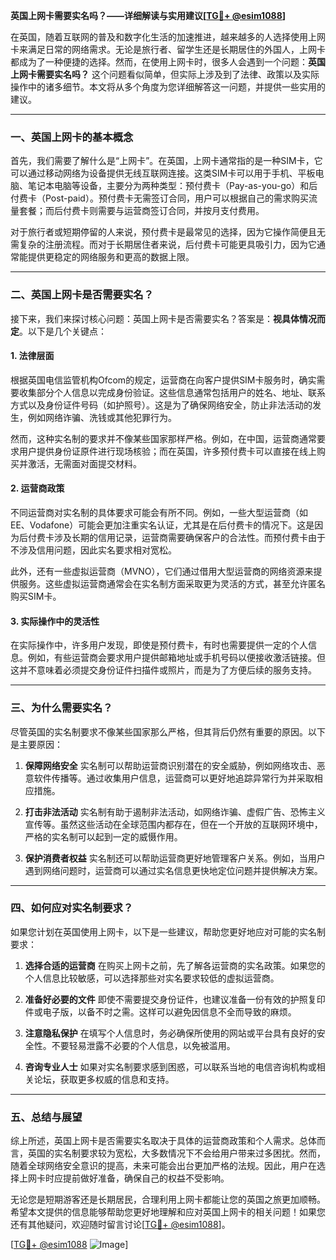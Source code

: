 **英国上网卡需要实名吗？——详细解读与实用建议[[TG💪+ @esim1088](https://t.me/s/esim1088)]**

在英国，随着互联网的普及和数字化生活的加速推进，越来越多的人选择使用上网卡来满足日常的网络需求。无论是旅行者、留学生还是长期居住的外国人，上网卡都成为了一种便捷的选择。然而，在使用上网卡时，很多人会遇到一个问题：**英国上网卡需要实名吗？** 这个问题看似简单，但实际上涉及到了法律、政策以及实际操作中的诸多细节。本文将从多个角度为您详细解答这一问题，并提供一些实用的建议。

---

### 一、英国上网卡的基本概念

首先，我们需要了解什么是“上网卡”。在英国，上网卡通常指的是一种SIM卡，它可以通过移动网络为设备提供无线互联网连接。这类SIM卡可以用于手机、平板电脑、笔记本电脑等设备，主要分为两种类型：预付费卡（Pay-as-you-go）和后付费卡（Post-paid）。预付费卡无需签订合同，用户可以根据自己的需求购买流量套餐；而后付费卡则需要与运营商签订合同，并按月支付费用。

对于旅行者或短期停留的人来说，预付费卡是最常见的选择，因为它操作简便且无需复杂的注册流程。而对于长期居住者来说，后付费卡可能更具吸引力，因为它通常能提供更稳定的网络服务和更高的数据上限。

---

### 二、英国上网卡是否需要实名？

接下来，我们来探讨核心问题：英国上网卡是否需要实名？答案是：**视具体情况而定**。以下是几个关键点：

#### 1. **法律层面**
根据英国电信监管机构Ofcom的规定，运营商在向客户提供SIM卡服务时，确实需要收集部分个人信息以完成身份验证。这些信息通常包括用户的姓名、地址、联系方式以及身份证件号码（如护照号）。这是为了确保网络安全，防止非法活动的发生，例如网络诈骗、洗钱或其他犯罪行为。

然而，这种实名制的要求并不像某些国家那样严格。例如，在中国，运营商通常要求用户提供身份证原件进行现场核验；而在英国，许多预付费卡可以直接在线上购买并激活，无需面对面提交材料。

#### 2. **运营商政策**
不同运营商对实名制的具体要求可能会有所不同。例如，一些大型运营商（如EE、Vodafone）可能会更加注重实名认证，尤其是在后付费卡的情况下。这是因为后付费卡涉及长期的信用记录，运营商需要确保客户的合法性。而预付费卡由于不涉及信用问题，因此实名要求相对宽松。

此外，还有一些虚拟运营商（MVNO），它们通过借用大型运营商的网络资源来提供服务。这些虚拟运营商通常会在实名制方面采取更为灵活的方式，甚至允许匿名购买SIM卡。

#### 3. **实际操作中的灵活性**
在实际操作中，许多用户发现，即使是预付费卡，有时也需要提供一定的个人信息。例如，有些运营商会要求用户提供邮箱地址或手机号码以便接收激活链接。但这并不意味着必须提交身份证件扫描件或照片，而是为了方便后续的服务支持。

---

### 三、为什么需要实名？

尽管英国的实名制要求不像某些国家那么严格，但其背后仍然有重要的原因。以下是主要原因：

1. **保障网络安全**
   实名制可以帮助运营商识别潜在的安全威胁，例如网络攻击、恶意软件传播等。通过收集用户信息，运营商可以更好地追踪异常行为并采取相应措施。

2. **打击非法活动**
   实名制有助于遏制非法活动，如网络诈骗、虚假广告、恐怖主义宣传等。虽然这些活动在全球范围内都存在，但在一个开放的互联网环境中，严格的实名制可以起到一定的威慑作用。

3. **保护消费者权益**
   实名制还可以帮助运营商更好地管理客户关系。例如，当用户遇到网络问题时，运营商可以通过实名信息更快地定位问题并提供解决方案。

---

### 四、如何应对实名制要求？

如果您计划在英国使用上网卡，以下是一些建议，帮助您更好地应对可能的实名制要求：

1. **选择合适的运营商**
   在购买上网卡之前，先了解各运营商的实名政策。如果您的个人信息比较敏感，可以选择那些对实名要求较低的虚拟运营商。

2. **准备好必要的文件**
   即使不需要提交身份证件，也建议准备一份有效的护照复印件或电子版，以备不时之需。这样可以避免因信息不全而导致的麻烦。

3. **注意隐私保护**
   在填写个人信息时，务必确保所使用的网站或平台具有良好的安全性。不要轻易泄露不必要的个人信息，以免被滥用。

4. **咨询专业人士**
   如果对实名制要求感到困惑，可以联系当地的电信咨询机构或相关论坛，获取更多权威的信息和支持。

---

### 五、总结与展望

综上所述，英国上网卡是否需要实名取决于具体的运营商政策和个人需求。总体而言，英国的实名制要求较为宽松，大多数情况下不会给用户带来过多困扰。然而，随着全球网络安全意识的提高，未来可能会出台更加严格的法规。因此，用户在选择上网卡时应提前做好准备，确保自己的权益不受影响。

无论您是短期游客还是长期居民，合理利用上网卡都能让您的英国之旅更加顺畅。希望本文提供的信息能够帮助您更好地理解和应对英国上网卡的相关问题！如果您还有其他疑问，欢迎随时留言讨论[[TG💪+ @esim1088](https://t.me/s/esim1088)]。

[[TG💪+ @esim1088](https://t.me/s/esim1088) ![Image](https://i.postimg.cc/4NQfJmqS/Snipaste-2025-05-13-00-14-12.png)]